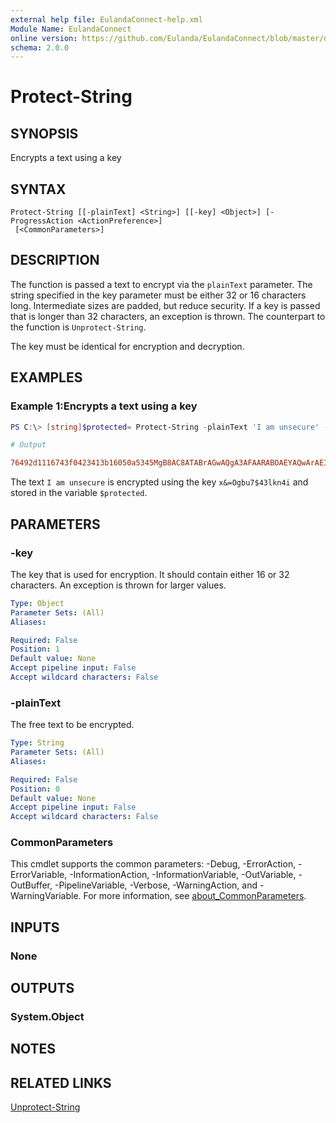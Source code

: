 ```yaml
---
external help file: EulandaConnect-help.xml
Module Name: EulandaConnect
online version: https://github.com/Eulanda/EulandaConnect/blob/master/docs/Protect-String.md
schema: 2.0.0
---
```


# Protect-String

## SYNOPSIS
Encrypts a text using a key

## SYNTAX

```
Protect-String [[-plainText] <String>] [[-key] <Object>] [-ProgressAction <ActionPreference>]
 [<CommonParameters>]
```

## DESCRIPTION
The function is passed a text to encrypt via the `plainText` parameter. The string specified in the key parameter must be either 32 or 16 characters long. Intermediate sizes are padded, but reduce security. If a key is passed that is longer than 32 characters, an exception is thrown. The counterpart to the function is `Unprotect-String`.

The key must be identical for encryption and decryption.

## EXAMPLES

### Example 1:Encrypts a text using a key
```powershell
PS C:\> [string]$protected= Protect-String -plainText 'I am unsecure' -key 'x&=Ogbu7$43lkn4i'
```

```ini
# Output

76492d1116743f0423413b16050a5345MgB8AC8ATABrAGwAQgA3AFAARABOAEYAQwArAEIATABwAGEAagBGAFUAQQBUAHcAPQA9AHwAMAAyADEAZABhAGQAMQA1ADQAZgBiADQAZABiADMAOQA4AGMANQA1ADIANQA4ADIANgAyAGMAYgBmAGUANQBjAGEAMgAxADMAMAA3ADQAZQAyAGMAYQA0ADAAMgBjAGYAZQA3ADMAMgAyADgANQAwADcANwA3ADQANABmADEANgA=
```

The text `I am unsecure` is encrypted using the key `x&=Ogbu7$43lkn4i` and stored in the variable `$protected`.

## PARAMETERS

### -key
The key that is used for encryption. It should contain either 16 or 32 characters. An exception is thrown for larger values.

```yaml
Type: Object
Parameter Sets: (All)
Aliases:

Required: False
Position: 1
Default value: None
Accept pipeline input: False
Accept wildcard characters: False
```

### -plainText
The free text to be encrypted.

```yaml
Type: String
Parameter Sets: (All)
Aliases:

Required: False
Position: 0
Default value: None
Accept pipeline input: False
Accept wildcard characters: False
```


### CommonParameters
This cmdlet supports the common parameters: -Debug, -ErrorAction, -ErrorVariable, -InformationAction, -InformationVariable, -OutVariable, -OutBuffer, -PipelineVariable, -Verbose, -WarningAction, and -WarningVariable. For more information, see [about_CommonParameters](http://go.microsoft.com/fwlink/?LinkID=113216).

## INPUTS

### None

## OUTPUTS

### System.Object
## NOTES

## RELATED LINKS

[Unprotect-String](./functions/Unprotect-String.md)


